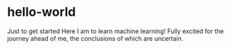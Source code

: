 # hello-world
Just to get started
Here I am to learn machine learning!
Fully excited for the journey ahead of me, the conclusions of which are uncertain. 
